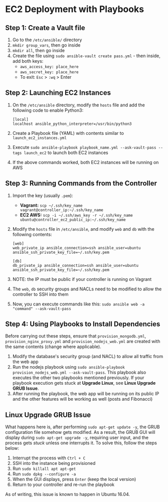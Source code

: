 # EC2 Deployment with Playbooks
## Step 1: Create a Vault file
1. Go to the `/etc/ansible/` directory
2. `mkdir group_vars`, then go inside
3. `mkdir all`, then go inside
4. Create the file using `sudo ansible-vault create pass.yml` - then inside, add both keys:
   * `aws_access_key: place_here`
   * `aws_secret_key: place_here`
   * To exit: `Esc` > `:wq` > Enter

## Step 2: Launching EC2 Instances
1. On the `/etc/ansible` directory, modify the `hosts` file and add the following code to enable Python3:

   ```
   [local]
   localhost ansible_python_interpreter=/usr/bin/python3
   ```
2. Create a Playbook file (YAML) with contents similar to `launch_ec2_instances.yml`
3. Execute `sudo ansible-playbook playbook_name.yml --ask-vault-pass --tags launch_ec2` to launch both EC2 instances
4. If the above commands worked, both EC2 instances will be running on AWS

## Step 3: Running Commands from the Controller
1. Import the key (usually `.pem`):
   * **Vagrant:** `scp ~/.ssh/key_name vagrant@controller_ip:~/.ssh/key_name`
   * **EC2 AWS:** `scp -i ~/.ssh/aws_key -r ~/.ssh/key_name ubuntu@controller_ec2_public_ip:~/.ssh/key_name`
2. Modify the `hosts` file in `/etc/ansible`, and modify `web` and `db` with the following contents:

   ```
   [web]
   web_private_ip ansible_connection=ssh ansible_user=ubuntu ansible_ssh_private_key_file=~/.ssh/key.pem

   [db]
   db_private_ip ansible_connection=ssh ansible_user=ubuntu ansible_ssh_private_key_file=~/.ssh/key.pem
   ```

3. NOTE: the IP must be public if your controller is running on Vagrant
4. The `web`, `db` security groups and NACLs need to be modified to allow the controller to SSH into them
5. Now, you can execute commands like this: `sudo ansible web -a "command" --ask-vault-pass`

## Step 4: Using Playbooks to Install Dependencies
Before carrying out these steps, ensure that `provision_mongodb.yml`, `provision_nginx_proxy.yml` and `provision_nodejs_web.yml` are created with the same contents (change where applicable).
1. Modify the database's security group (and NACL) to allow all traffic from the web app
2. Run the nodejs playbook using `sudo ansible-playbook provision_nodejs_web.yml --ask-vault-pass`. This playbook also executes the other two playbooks mentioned previously. If your playbook execution gets stuck at **Upgrade Linux**, see **Linux Upgrade GRUB Issue**.
3. After running the playbook, the web app will be running on its public IP and the other features will be working as well (posts and Fibonacci)

## Linux Upgrade GRUB Issue
What happens here is, after performing `sudo apt-get update -y`, the GRUB configuration file somehow gets modified. As a result, the GRUB GUI will display during `sudo apt-get upgrade -y`, requiring user input, and the process gets *stuck* unless one interrupts it. To solve this, follow the steps below:
1. Interrupt the process with `Ctrl + C`
2. SSH into the instance being provisioned
3. Run `sudo killall apt apt-get`
4. Run `sudo dpkg --configure -a`
5. When the GUI displays, press `Enter` (keep the local version)
6. Return to your controller and re-run the playbook

As of writing, this issue is known to happen in Ubuntu 16.04.
